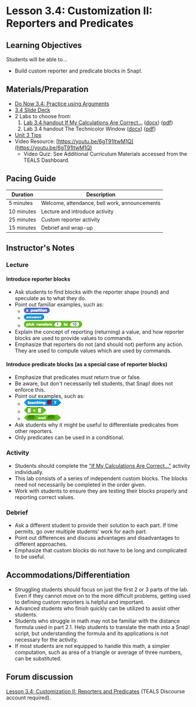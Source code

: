 # Lesson 3.4: Customization II: Reporters and Predicates

## Learning Objectives

Students will be able to...

* Build custom reporter and predicate blocks in Snap!.

## Materials/Preparation

* [Do Now 3.4: Practice using Arguments](do_now_34.md)
* [3.4 Slide Deck](https://github.com/TEALSK12/introduction-to-computer-science/raw/master/slidedecks/TEALS%20SNAP%203.4.pptx)
* 2 Labs to choose from:
  1. [Lab 3.4 handout If My Calculations Are Correct...](lab_34.md) ([docx](https://github.com/TEALSK12/introduction-to-computer-science/raw/master/Unit%203%20Word/Lab%203.4%20If%20My%20Calculations%20Are%20Correct.docx)) ([pdf](https://github.com/TEALSK12/introduction-to-computer-science/raw/master/Unit%203%20PDF/Lab%203.4%20If%20My%20Calculations%20Are%20Correct.pdf))
  2. Lab 3.4 handout The Technicolor Window ([docx](https://github.com/TEALSK12/introduction-to-computer-science/raw/master/Unit%203%20Word/Lab%203.4%20The%20Technicolor%20Window.docx)) ([pdf](https://github.com/TEALSK12/introduction-to-computer-science/raw/master/Unit%203%20PDF/Lab%203.4%20The%20Technicolor%20Window.pdf))
* [Unit 3 Tips](unit_3_tips.md)
* Video Resource: [https://youtu.be/6gT91ltwM1Q](https://youtu.be/6gT91ltwM1Q)
  * Video Quiz: See Additional Curriculum Materials accessed from the TEALS Dashboard.

## Pacing Guide

| Duration   | Description                                   |
| ---------- | --------------------------------------------- |
| 5 minutes  | Welcome, attendance, bell work, announcements |
| 10 minutes | Lecture and introduce activity                |
| 25 minutes | Custom reporter activity                      |
| 15 minutes | Debrief and wrap-up                           |

## Instructor's Notes

### Lecture

#### Introduce reporter blocks

* Ask students to find blocks with the reporter shape (round) and speculate as to what they do.
* Point out familiar examples, such as:
  * ![x position block](images/x_position.png)
  * ![answer block](images/answer.png)
  * ![pick random block](images/pick_random.png)
* Explain the concept of reporting (returning) a value, and how reporter blocks are used to provide values to commands.
* Emphasize that reporters do not (and should not) perform any action. They are used to compute values which are used by commands.

#### Introduce predicate blocks (as a special case of reporter blocks)

* Emphasize that predicates must return true or false.
* Be aware, but don't necessarily tell students, that Snap! does not enforce this.
* Point out examples, such as:
  * ![Touching Block](images/touching.png)
  * ![less than block](images/less_than.png)
  * ![and block](images/and.png)
* Ask students why it might be useful to differentiate predicates from other reporters.
* Only predicates can be used in a conditional.

### Activity

* Students should complete the ["If My Calculations Are Correct..."](lab_34.md) activity individually.
* This lab consists of a series of independent custom blocks.  The blocks need not necessarily be completed in the order given.
* Work with students to ensure they are testing their blocks properly and reporting correct values.

### Debrief

* Ask a different student to provide their solution to each part.  If time permits, go over multiple students' work for each part.
* Point out differences and discuss advantages and disadvantages to different approaches.
* Emphasize that custom blocks do not have to be long and complicated to be useful.

## Accommodations/Differentiation

* Struggling students should focus on just the first 2 or 3 parts of the lab.  Even if they cannot move on to the more difficult problems, getting used to defining custom reporters is helpful and important.
* Advanced students who finish quickly can be utilized to assist other students.
* Students who struggle in math may not be familiar with the distance formula used in part 2.1.  Help students to translate the math into a Snap! script, but understanding the formula and its applications is not necessary for the activity.
* If most students are not equipped to handle this math, a simpler computation, such as area of a triangle or average of three numbers, can be substituted.

## Forum discussion

[Lesson 3.4: Customization II: Reporters and Predicates](http://forums.tealsk12.org/c/intro-unit-3-variables-and-customization/lesson-3-4-customization-ii) (TEALS Discourse account required).
